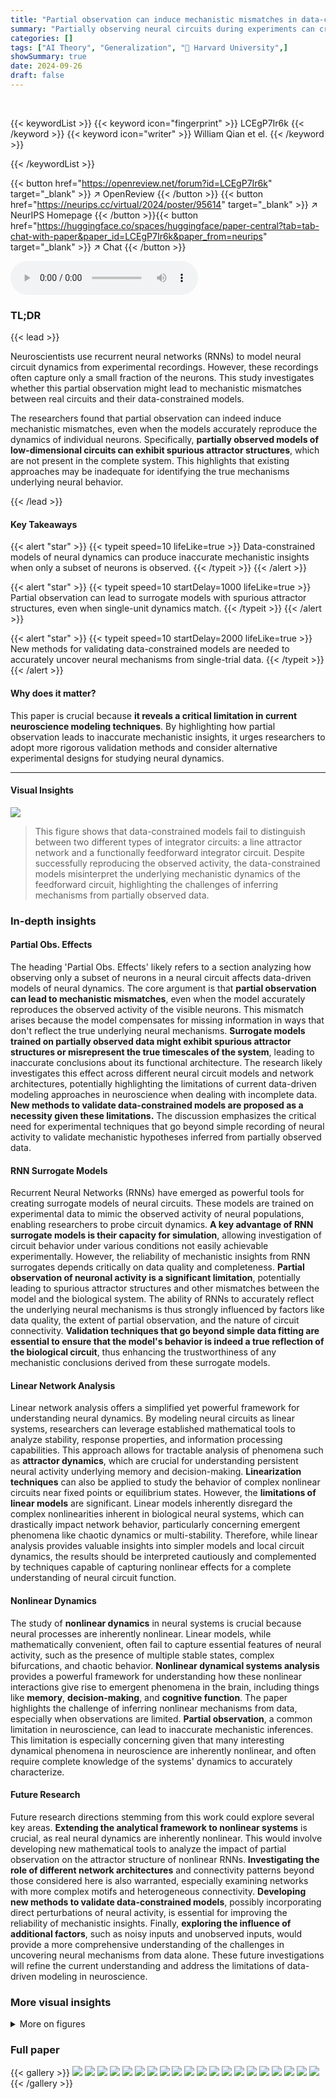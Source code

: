 ```yaml
---
title: "Partial observation can induce mechanistic mismatches in data-constrained models of neural dynamics"
summary: "Partially observing neural circuits during experiments can create misleading models, even if single neuron activity matches; researchers need better validation methods."
categories: []
tags: ["AI Theory", "Generalization", "🏢 Harvard University",]
showSummary: true
date: 2024-09-26
draft: false
---
```


<br>

{{< keywordList >}}
{{< keyword icon="fingerprint" >}} LCEgP7Ir6k {{< /keyword >}}
{{< keyword icon="writer" >}} William Qian et el. {{< /keyword >}}
 
{{< /keywordList >}}

{{< button href="https://openreview.net/forum?id=LCEgP7Ir6k" target="_blank" >}}
↗ OpenReview
{{< /button >}}
{{< button href="https://neurips.cc/virtual/2024/poster/95614" target="_blank" >}}
↗ NeurIPS Homepage
{{< /button >}}{{< button href="https://huggingface.co/spaces/huggingface/paper-central?tab=tab-chat-with-paper&paper_id=LCEgP7Ir6k&paper_from=neurips" target="_blank" >}}
↗ Chat
{{< /button >}}



<audio controls>
    <source src="https://ai-paper-reviewer.com/LCEgP7Ir6k/podcast.wav" type="audio/wav">
    Your browser does not support the audio element.
</audio>


### TL;DR


{{< lead >}}

Neuroscientists use recurrent neural networks (RNNs) to model neural circuit dynamics from experimental recordings.  However, these recordings often capture only a small fraction of the neurons. This study investigates whether this partial observation might lead to mechanistic mismatches between real circuits and their data-constrained models.

The researchers found that partial observation can indeed induce mechanistic mismatches, even when the models accurately reproduce the dynamics of individual neurons. Specifically, **partially observed models of low-dimensional circuits can exhibit spurious attractor structures**, which are not present in the complete system. This highlights that existing approaches may be inadequate for identifying the true mechanisms underlying neural behavior.

{{< /lead >}}


#### Key Takeaways

{{< alert "star" >}}
{{< typeit speed=10 lifeLike=true >}} Data-constrained models of neural dynamics can produce inaccurate mechanistic insights when only a subset of neurons is observed. {{< /typeit >}}
{{< /alert >}}

{{< alert "star" >}}
{{< typeit speed=10 startDelay=1000 lifeLike=true >}} Partial observation can lead to surrogate models with spurious attractor structures, even when single-unit dynamics match. {{< /typeit >}}
{{< /alert >}}

{{< alert "star" >}}
{{< typeit speed=10 startDelay=2000 lifeLike=true >}} New methods for validating data-constrained models are needed to accurately uncover neural mechanisms from single-trial data. {{< /typeit >}}
{{< /alert >}}

#### Why does it matter?
This paper is crucial because **it reveals a critical limitation in current neuroscience modeling techniques**. By highlighting how partial observation leads to inaccurate mechanistic insights, it urges researchers to adopt more rigorous validation methods and consider alternative experimental designs for studying neural dynamics.

------
#### Visual Insights



![](https://ai-paper-reviewer.com/LCEgP7Ir6k/figures_2_1.jpg)

> This figure shows that data-constrained models fail to distinguish between two different types of integrator circuits: a line attractor network and a functionally feedforward integrator circuit.  Despite successfully reproducing the observed activity, the data-constrained models misinterpret the underlying mechanistic dynamics of the feedforward circuit, highlighting the challenges of inferring mechanisms from partially observed data.







### In-depth insights


#### Partial Obs. Effects
The heading 'Partial Obs. Effects' likely refers to a section analyzing how observing only a subset of neurons in a neural circuit affects data-driven models of neural dynamics.  The core argument is that **partial observation can lead to mechanistic mismatches**, even when the model accurately reproduces the observed activity of the visible neurons.  This mismatch arises because the model compensates for missing information in ways that don't reflect the true underlying neural mechanisms.  **Surrogate models trained on partially observed data might exhibit spurious attractor structures or misrepresent the true timescales of the system**, leading to inaccurate conclusions about its functional architecture. The research likely investigates this effect across different neural circuit models and network architectures, potentially highlighting the limitations of current data-driven modeling approaches in neuroscience when dealing with incomplete data. **New methods to validate data-constrained models are proposed as a necessity given these limitations.** The discussion emphasizes the critical need for experimental techniques that go beyond simple recording of neural activity to validate mechanistic hypotheses inferred from partially observed data.

#### RNN Surrogate Models
Recurrent Neural Networks (RNNs) have emerged as powerful tools for creating surrogate models of neural circuits.  These models are trained on experimental data to mimic the observed activity of neural populations, enabling researchers to probe circuit dynamics.  **A key advantage of RNN surrogate models is their capacity for simulation**, allowing investigation of circuit behavior under various conditions not easily achievable experimentally. However, the reliability of mechanistic insights from RNN surrogates depends critically on data quality and completeness.  **Partial observation of neuronal activity is a significant limitation**, potentially leading to spurious attractor structures and other mismatches between the model and the biological system. The ability of RNNs to accurately reflect the underlying neural mechanisms is thus strongly influenced by factors like data quality, the extent of partial observation, and the nature of circuit connectivity.  **Validation techniques that go beyond simple data fitting are essential to ensure that the model's behavior is indeed a true reflection of the biological circuit**, thus enhancing the trustworthiness of any mechanistic conclusions derived from these surrogate models.

#### Linear Network Analysis
Linear network analysis offers a simplified yet powerful framework for understanding neural dynamics.  By modeling neural circuits as linear systems, researchers can leverage established mathematical tools to analyze stability, response properties, and information processing capabilities. This approach allows for tractable analysis of phenomena such as **attractor dynamics**, which are crucial for understanding persistent neural activity underlying memory and decision-making.  **Linearization techniques** can also be applied to study the behavior of complex nonlinear circuits near fixed points or equilibrium states. However, the **limitations of linear models** are significant.  Linear models inherently disregard the complex nonlinearities inherent in biological neural systems, which can drastically impact network behavior, particularly concerning emergent phenomena like chaotic dynamics or multi-stability.  Therefore, while linear analysis provides valuable insights into simpler models and local circuit dynamics, the results should be interpreted cautiously and complemented by techniques capable of capturing nonlinear effects for a complete understanding of neural circuit function.

#### Nonlinear Dynamics
The study of **nonlinear dynamics** in neural systems is crucial because neural processes are inherently nonlinear.  Linear models, while mathematically convenient, often fail to capture essential features of neural activity, such as the presence of multiple stable states, complex bifurcations, and chaotic behavior.  **Nonlinear dynamical systems analysis** provides a powerful framework for understanding how these nonlinear interactions give rise to emergent phenomena in the brain, including things like **memory**, **decision-making**, and **cognitive function**.  The paper highlights the challenge of inferring nonlinear mechanisms from data, especially when observations are limited. **Partial observation**, a common limitation in neuroscience, can lead to inaccurate mechanistic inferences.  This limitation is especially concerning given that many interesting dynamical phenomena in neuroscience are inherently nonlinear, and often require complete knowledge of the systems' dynamics to accurately characterize.

#### Future Research
Future research directions stemming from this work could explore several key areas.  **Extending the analytical framework to nonlinear systems** is crucial, as real neural dynamics are inherently nonlinear.  This would involve developing new mathematical tools to analyze the impact of partial observation on the attractor structure of nonlinear RNNs.  **Investigating the role of different network architectures** and connectivity patterns beyond those considered here is also warranted, especially examining networks with more complex motifs and heterogeneous connectivity.  **Developing new methods to validate data-constrained models**, possibly incorporating direct perturbations of neural activity, is essential for improving the reliability of mechanistic insights.  Finally, **exploring the influence of additional factors**, such as noisy inputs and unobserved inputs, would provide a more comprehensive understanding of the challenges in uncovering neural mechanisms from data alone.  These future investigations will refine the current understanding and address the limitations of data-driven modeling in neuroscience.


### More visual insights

<details>
<summary>More on figures
</summary>


![](https://ai-paper-reviewer.com/LCEgP7Ir6k/figures_4_1.jpg)

> The figure demonstrates that data-constrained models, even with excellent fits to the data, can fail to capture the underlying mechanistic differences between two networks that solve the same task.  It shows two different network architectures: a line attractor network and a functionally feedforward integrator circuit. Each network's activity is analyzed to demonstrate their distinct dynamical properties. The comparison highlights the limitations of using data-driven models to infer true neural mechanisms.


![](https://ai-paper-reviewer.com/LCEgP7Ir6k/figures_5_1.jpg)

> This figure shows that heavily subsampling a feedforward chain leads to line-attractor-like student dynamics. The line attractor score increases as the subsampling fraction decreases, indicating that the student network is more likely to learn line attractor dynamics when fewer neurons are observed. The real parts of the top two eigenvalues of the student's dynamics matrix increase as the teacher network size increases, and the time constants corresponding to these eigenvalues show a similar trend.  The results demonstrate that partial observation can induce mechanistic mismatches, even when the single-unit dynamics of the student and teacher networks match.


![](https://ai-paper-reviewer.com/LCEgP7Ir6k/figures_6_1.jpg)

> This figure shows that data-constrained models fail to distinguish between two mechanistically different models in a stimulus-integration task.  Both a line attractor network and a functionally feedforward chain are identified as line attractors, highlighting a mechanistic mismatch induced by partial observation.


![](https://ai-paper-reviewer.com/LCEgP7Ir6k/figures_8_1.jpg)

> This figure demonstrates that data-constrained models struggle to differentiate between mechanistically distinct neural circuits performing a similar task (sensory integration). It compares a line attractor network and a functionally feedforward integrator network.  The data-constrained models successfully reproduce the activity, but dynamical systems analysis reveals mismatches in the underlying mechanisms.  Specifically, it highlights how partial observations can lead to inaccurate inferences about the nature of attractor dynamics, even when single-unit dynamics are matched.


![](https://ai-paper-reviewer.com/LCEgP7Ir6k/figures_33_1.jpg)

> This figure shows that data-constrained models fail to distinguish between two mechanistically different sensory integration circuits: a line attractor and a functionally feedforward integrator.  Even when the data-constrained model accurately reproduces the observed activity, its underlying dynamics can be qualitatively different from the true network. The figure compares the activity, time constants, and flow fields of both the true networks and their data-constrained models. This highlights the challenges inherent in accurately uncovering neural mechanisms from single-trial data.


![](https://ai-paper-reviewer.com/LCEgP7Ir6k/figures_33_2.jpg)

> This figure shows that data-constrained models fail to distinguish between two different types of neural integrator circuits: a line attractor network and a functionally feedforward integrator network.  Both circuits perform the same task, but the underlying mechanisms are different.  The figure demonstrates how a data-constrained model (LDS) accurately captures the activity of both networks, but fails to identify the correct underlying mechanism because of partial observation of the network activity.


![](https://ai-paper-reviewer.com/LCEgP7Ir6k/figures_34_1.jpg)

> This figure shows that data-constrained models cannot distinguish between two mechanistically different models for sensory integration: a line attractor network and a functionally feedforward integrator.  Both models are trained on data from a subset of neurons, and the figure compares their performance to the full network activity for both types of networks, highlighting how partial observation can lead to misleading conclusions about the underlying mechanisms.


![](https://ai-paper-reviewer.com/LCEgP7Ir6k/figures_35_1.jpg)

> This figure shows that data-constrained models fail to distinguish between two mechanistically different models in a stimulus-integration task.  The two models are a line attractor network and a functionally feedforward chain. Both models are identified as line attractors by data-constrained modeling, highlighting a mechanistic mismatch induced by partial observation.


![](https://ai-paper-reviewer.com/LCEgP7Ir6k/figures_35_2.jpg)

> This figure demonstrates that data-constrained models fail to distinguish between mechanistically different sensory integration circuits.  It compares two models: a line attractor network and a functionally feedforward integrator network.  Both models are trained to perform a stimulus integration task, and their performance is evaluated using various metrics, including activity traces, the spectrum of time constants, and flow fields. The results show that although the data-constrained model accurately reproduces the activity of both networks, it incorrectly identifies both as line attractors, despite their different underlying mechanisms. This highlights the challenges of inferring mechanistic insights from data-constrained models alone.


![](https://ai-paper-reviewer.com/LCEgP7Ir6k/figures_36_1.jpg)

> This figure shows that data-constrained models fail to distinguish between mechanistically different sensory integration circuits.  The authors use two different types of integrator networks (line attractor and feedforward) and compare their performance with a data-constrained model (LDS).  The results show that while both networks solve the integration task, the LDS model fails to distinguish between them mechanistically, highlighting the limitations of relying solely on data-driven models for understanding neural circuits.


![](https://ai-paper-reviewer.com/LCEgP7Ir6k/figures_36_2.jpg)

> This figure shows that data-constrained models cannot distinguish between two different models of neural integrator circuits, even though both models successfully perform an integration task.  The models are a line attractor network and a functionally feedforward network. The figure compares the activity, spectrum of time constants, and flow fields of both true networks and their learned LDS (linear dynamical system) counterparts. The results highlight a failure of data-constrained models to identify the correct mechanistic structure, despite successful behavioral performance.


![](https://ai-paper-reviewer.com/LCEgP7Ir6k/figures_36_3.jpg)

> This figure shows that data-constrained models fail to distinguish between mechanistically different sensory integration circuits (line attractor vs. feedforward).  Despite excellent fits to the observed activity, the learned models (LDS) misinterpret the underlying dynamics, highlighting the challenges of inferring mechanisms from limited data.


</details>






### Full paper

{{< gallery >}}
<img src="https://ai-paper-reviewer.com/LCEgP7Ir6k/1.png" class="grid-w50 md:grid-w33 xl:grid-w25" />
<img src="https://ai-paper-reviewer.com/LCEgP7Ir6k/2.png" class="grid-w50 md:grid-w33 xl:grid-w25" />
<img src="https://ai-paper-reviewer.com/LCEgP7Ir6k/3.png" class="grid-w50 md:grid-w33 xl:grid-w25" />
<img src="https://ai-paper-reviewer.com/LCEgP7Ir6k/4.png" class="grid-w50 md:grid-w33 xl:grid-w25" />
<img src="https://ai-paper-reviewer.com/LCEgP7Ir6k/5.png" class="grid-w50 md:grid-w33 xl:grid-w25" />
<img src="https://ai-paper-reviewer.com/LCEgP7Ir6k/6.png" class="grid-w50 md:grid-w33 xl:grid-w25" />
<img src="https://ai-paper-reviewer.com/LCEgP7Ir6k/7.png" class="grid-w50 md:grid-w33 xl:grid-w25" />
<img src="https://ai-paper-reviewer.com/LCEgP7Ir6k/8.png" class="grid-w50 md:grid-w33 xl:grid-w25" />
<img src="https://ai-paper-reviewer.com/LCEgP7Ir6k/9.png" class="grid-w50 md:grid-w33 xl:grid-w25" />
<img src="https://ai-paper-reviewer.com/LCEgP7Ir6k/10.png" class="grid-w50 md:grid-w33 xl:grid-w25" />
<img src="https://ai-paper-reviewer.com/LCEgP7Ir6k/11.png" class="grid-w50 md:grid-w33 xl:grid-w25" />
<img src="https://ai-paper-reviewer.com/LCEgP7Ir6k/12.png" class="grid-w50 md:grid-w33 xl:grid-w25" />
<img src="https://ai-paper-reviewer.com/LCEgP7Ir6k/13.png" class="grid-w50 md:grid-w33 xl:grid-w25" />
<img src="https://ai-paper-reviewer.com/LCEgP7Ir6k/14.png" class="grid-w50 md:grid-w33 xl:grid-w25" />
<img src="https://ai-paper-reviewer.com/LCEgP7Ir6k/15.png" class="grid-w50 md:grid-w33 xl:grid-w25" />
<img src="https://ai-paper-reviewer.com/LCEgP7Ir6k/16.png" class="grid-w50 md:grid-w33 xl:grid-w25" />
<img src="https://ai-paper-reviewer.com/LCEgP7Ir6k/17.png" class="grid-w50 md:grid-w33 xl:grid-w25" />
<img src="https://ai-paper-reviewer.com/LCEgP7Ir6k/18.png" class="grid-w50 md:grid-w33 xl:grid-w25" />
<img src="https://ai-paper-reviewer.com/LCEgP7Ir6k/19.png" class="grid-w50 md:grid-w33 xl:grid-w25" />
<img src="https://ai-paper-reviewer.com/LCEgP7Ir6k/20.png" class="grid-w50 md:grid-w33 xl:grid-w25" />
{{< /gallery >}}